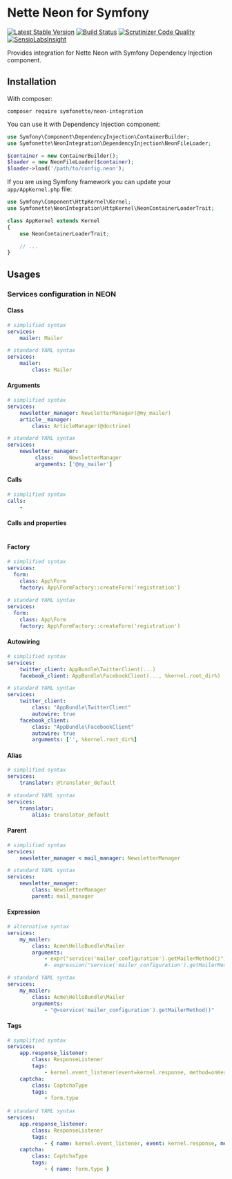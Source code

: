 Nette Neon for Symfony
======================

[![Latest Stable Version](https://poser.pugx.org/symfonette/neon-integration/version)](https://packagist.org/packages/symfonette/neon-integration)
[![Build Status](https://travis-ci.org/symfonette/neon-integration.svg?branch=master)](https://travis-ci.org/symfonette/neon-integration)
[![Scrutinizer Code Quality](https://scrutinizer-ci.com/g/symfonette/neon-integration/badges/quality-score.png?b=master)](https://scrutinizer-ci.com/g/symfonette/neon-integration/?branch=master)
[![SensioLabsInsight](https://insight.sensiolabs.com/projects/1c5b8c0b-b0b8-4dff-a103-1b947294b59d/mini.png)](https://insight.sensiolabs.com/projects/1c5b8c0b-b0b8-4dff-a103-1b947294b59d)

Provides integration for Nette Neon with Symfony Dependency Injection component.

Installation
------------

With composer:
```
composer require symfonette/neon-integration
```

You can use it with Dependency Injection component:
```php
use Symfony\Component\DependencyInjection\ContainerBuilder;
use Symfonette\NeonIntegration\DependencyInjection\NeonFileLoader;

$container = new ContainerBuilder();
$loader = new NeonFileLoader($container);
$loader->load('/path/to/config.neon');
```

If you are using Symfony framework you can update your ``app/AppKernel.php`` file:
```php
use Symfony\Component\HttpKernel\Kernel;
use Symfonette\NeonIntegration\HttpKernel\NeonContainerLoaderTrait;

class AppKernel extends Kernel
{
    use NeonContainerLoaderTrait;

    // ...
}
```

Usages
------

### Services configuration in NEON

#### Class

```yaml
# simplified syntax
services:
    mailer: Mailer

# standard YAML syntax
services:
    mailer:
        class: Mailer
```

#### Arguments

```yaml
# simplified syntax
services:
    newsletter_manager: NewsletterManager(@my_mailer)
    article__manager:
        class: ArticleManager(@doctrine)

# standard YAML syntax
services:
    newsletter_manager:
         class:     NewsletterManager
         arguments: ['@my_mailer']
```

#### Calls

```yaml
# simplified syntax
calls:
    - 
```

#### Calls and properties

```yaml

```


#### Factory

```yaml
# simplified syntax
services:
  form:
    class: App\Form
    factory: App\FormFactory::createForm('registration')
    
# standard YAML syntax
services:
  form:
    class: App\Form
    factory: App\FormFactory::createForm('registration')
```

#### Autowiring

```yaml
# simplified syntax
services:
    twitter_client: AppBundle\TwitterClient(...)
    facebook_client: AppBundle\FacebookClient(..., %kernel.root_dir%)

# standard YAML syntax
services:
    twitter_client:
        class: "AppBundle\TwitterClient"
        autowire: true
    facebook_client: 
        class: "AppBundle\FacebookClient"
        autowire: true
        arguments: ['', %kernel.root_dir%]
```

#### Alias

```yaml
# simplified syntax
services:
    translator: @translator_default

# standard YAML syntax
services:       
    translator:           
        alias: translator_default
```


#### Parent

```yaml
# simplified syntax
services:
    newsletter_manager < mail_manager: NewsletterManager

# standard YAML syntax
services:
    newsletter_manager:
        class: NewsletterManager
        parent: mail_manager
```

#### Expression

```yaml
# alternative syntax
services:
    my_mailer:
        class: Acme\HelloBundle\Mailer
        arguments:
            - expr("service('mailer_configuration').getMailerMethod()")
            #- expression("service('mailer_configuration').getMailerMethod()")

# standard YAML syntax
services:
    my_mailer:
        class: Acme\HelloBundle\Mailer
        arguments:
            - "@=service('mailer_configuration').getMailerMethod()"
```

#### Tags

```yaml
# symplified syntax
services:
    app.response_listener:
        class: ResponseListener
        tags:
            - kernel.event_listener(event=kernel.response, method=onKernelResponse)
    captcha:
        class: CaptchaType
        tags:
            - form.type
            
# standard YAML syntax
services:
    app.response_listener:
        class: ResponseListener
        tags:
            - { name: kernel.event_listener, event: kernel.response, method: onKernelResponse }
    captcha:
        class: CaptchaType
        tags:
            - { name: form.type }
```
